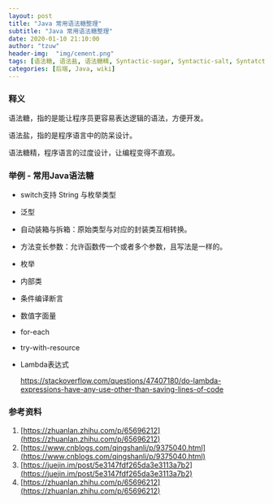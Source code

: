 ```yaml
---
layout: post
title: "Java 常用语法糖整理"
subtitle: "Java 常用语法糖整理"
date: 2020-01-10 21:10:00
author: "tzuw"
header-img:  "img/cement.png"
tags: [语法糖, 语法盐, 语法糖精, Syntactic-sugar, Syntactic-salt, Syntatctic-saccharin, 学习笔记] 
categories: [后端, Java, wiki]
---
```


### 释义

语法糖，指的是能让程序员更容易表达逻辑的语法，方便开发。

语法盐，指的是程序语言中的防呆设计。

语法糖精，程序语言的过度设计，让编程变得不直观。

### 举例 - 常用Java语法糖

- switch支持 String 与枚举类型

- 泛型

- 自动装箱与拆箱：原始类型与对应的封装类互相转换。

- 方法变长参数：允许函数传一个或者多个参数，且写法是一样的。

- 枚举

- 内部类

- 条件编译断言

- 数值字面量

- for-each

- try-with-resource

- Lambda表达式

  https://stackoverflow.com/questions/47407180/do-lambda-expressions-have-any-use-other-than-saving-lines-of-code

### 参考资料

1. [https://zhuanlan.zhihu.com/p/65696212](https://zhuanlan.zhihu.com/p/65696212)
2. [https://www.cnblogs.com/qingshanli/p/9375040.html](https://www.cnblogs.com/qingshanli/p/9375040.html)
3. [https://juejin.im/post/5e3147fdf265da3e3113a7b2](https://juejin.im/post/5e3147fdf265da3e3113a7b2)
4. [https://zhuanlan.zhihu.com/p/65696212](https://zhuanlan.zhihu.com/p/65696212)
